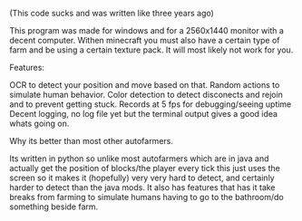 (This code sucks and was written like three years ago)

This program was made for windows and for a 2560x1440 monitor with a decent computer. Withen minecraft you must also have a certain type of farm and be using a certain texture pack. It will most likely not work for you.

Features:

OCR to detect your position and move based on that.
Random actions to simulate human behavior.
Color detection to detect disconects and rejoin and to prevent getting stuck.
Records at 5 fps for debugging/seeing uptime
Decent logging, no log file yet but the terminal output gives a good idea whats going on.


Why its better than most other autofarmers.

Its written in python so unlike most autofarmers which are in java and actually get the position of blocks/the player every tick this just uses the screen so it makes it (hopefully) very very hard to detect, and certainly harder to detect than the java mods. It also has features that has it take breaks from farming to simulate humans having to go to the bathroom/do something beside farm.
